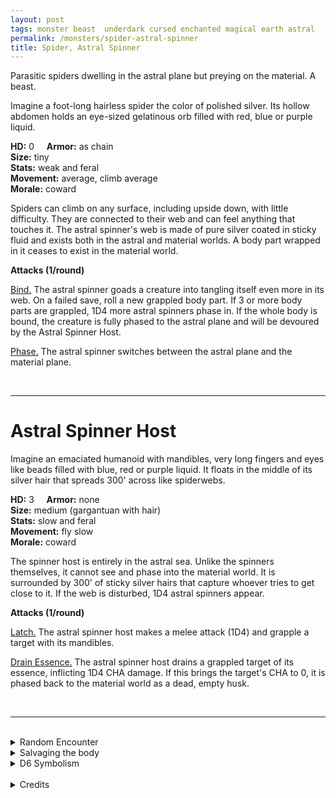 ```yaml
---
layout: post
tags: monster beast  underdark cursed enchanted magical earth astral
permalink: /monsters/spider-astral-spinner
title: Spider, Astral Spinner
---
```


Parasitic spiders dwelling in the astral plane but preying on the material. A beast.

Imagine a foot-long hairless spider the color of polished silver. Its hollow abdomen holds an eye-sized gelatinous orb filled with red, blue or purple liquid.

**HD:** 0  &nbsp; &nbsp;  **Armor:** as chain <br>
**Size:** tiny <br>
**Stats:** weak and feral<br>
**Movement:** average, climb average <br>
**Morale:** coward <br>

Spiders can climb on any surface, including upside down, with little difficulty. They are connected to their web and can feel anything that touches it. The astral spinner's web is made of pure silver coated in sticky fluid and exists both in the astral and material worlds. A body part wrapped in it ceases to exist in the material world.

**Attacks (1/round)**

<ins>Bind.</ins> The astral spinner goads a creature into tangling itself even more in its web. On a failed save, roll a new grappled body part. If 3 or more body parts are grappled, 1D4 more astral spinners phase in. If the whole body is bound, the creature is fully phased to the astral plane and will be devoured by the Astral Spinner Host.

<ins>Phase.</ins> The astral spinner switches between the astral plane and the material plane.

<br>

---

# Astral Spinner Host

Imagine an emaciated humanoid with mandibles, very long fingers and eyes like beads filled with blue, red or purple liquid. It floats in the middle of its silver hair that spreads 300' across like spiderwebs.

**HD:** 3  &nbsp; &nbsp;  **Armor:** none <br>
**Size:** medium (gargantuan with hair) <br>
**Stats:** slow and feral<br>
**Movement:** fly slow <br>
**Morale:** coward <br>

The spinner host is entirely in the astral sea. Unlike the spinners themselves, it cannot see and phase into the material world. It is surrounded by 300' of sticky silver hairs that capture whoever tries to get close to it. If the web is disturbed, 1D4 astral spinners appear.

**Attacks (1/round)**

<ins>Latch.</ins> The astral spinner host makes a melee attack (1D4) and grapple a target with its mandibles.

<ins>Drain Essence.</ins> The astral spinner host drains a grappled target of its essence, inflicting 1D4 CHA damage. If this brings the target's CHA to 0, it is phased back to the material world as a dead, empty husk.

<br>

---

<br>

<details markdown="1">
<summary>Random Encounter</summary>

1. **Monster:** 1D6 astral spinners (and a host, linked somewhere in the astral sea).
1. **Lair:**  A cluster of silver threads spread across a room like spider webs (and a host, linked to it in the astral sea). <br>    &nbsp; OR <br>    **Omen:** A silver thread dangles seemingly out of nowhere.
1. **Spoor:**  A piece of equipment or debris stuck in silver threads.
1. **Tracks:** Silver threads.
1. **Trace:** [rumor] Silver grows here.
1. **Trace:** Silver thread, old and dull.
</details>

<details markdown="1">
<summary>Salvaging the body</summary>

The astral spinner might be dangerous, but is highly sought after: First, its silk is really pure silver. Once washed off the sticky goo, it can be melted to make the highest quality metal. Rumor even has it that it can be forged into weapons capable of cutting silver cords. Secondly, the gelatinous orb in its abdomen can be popped out and eaten (it tastes like gummy bear. These orbs are actually the host's eyes, which regrow after being ripped out by the astral spinner babies it vomits.

<span class="alchemy">**Astral Spinner Eye**. When eaten, it causes to astrally project for 1D4 hours. Roll 1D12, on a roll of 1, you don't come back and transform into an astral spinner host. </span>

</details>

<details markdown="1">
<summary>D6 Symbolism</summary>

In local cultures this beast is a symbol of ...

1. Greed
1. Bad Teeth
1. Dreams
1. Revenge
1. Sacred
1. Taboo
</details>

<br>

<details markdown="1">
<summary>Credits</summary>
Astral Spinners are a creation of [Jacob Hurst, Evan Peterson, and Donnie Garcia](https://shop.swordfishislands.com/) found in [Hot Springs Island](https://shop.swordfishislands.com/the-dark-of-hot-springs-island/). The creatures are not statted in the book, so I made my own version. — SaltyGoo
</details>
